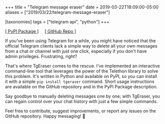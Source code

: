 +++
title = "Telegram message eraser"
date = 2019-03-22T18:09:00-05:00
aliases = ["2019/03/22/telegram-message-eraser"]

[taxonomies]
tags = ["telegram api", "python"]
+++

[[ PyPI Package ]](https://pypi.org/project/tgeraser/)&nbsp;&nbsp;&nbsp;&nbsp;&nbsp;[[ GitHub Repo ]](https://github.com/en9inerd/tgeraser)

If you've been using Telegram for a while, you might have noticed that the official Telegram clients lack a simple way to delete all your own messages from a chat or channel with just one click, especially if you don't have admin privileges. Frustrating, right?

That's where TgEraser comes to the rescue. I've implemented an interactive command-line tool that leverages the power of the Telethon library to solve this problem. It's written in Python and available on PyPI, so you can install it with a simple `pip install tgeraser` command. Short usage instructions are available on the GitHub repository and in the PyPI Package description.

Say goodbye to manually deleting messages one by one; with TgEraser, you can regain control over your chat history with just a few simple commands.

Feel free to contribute, suggest improvements, or report any issues on the GitHub repository. Happy messaging! :rocket:
